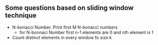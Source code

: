 ## Some questions based on sliding window technique
- N-bonacci Number. Print first M N-bonacci numbers
	- for N-bonnaci Number first n-1 elements are 0 and nth element is 1
- Count distinct elements in every window fo size k
